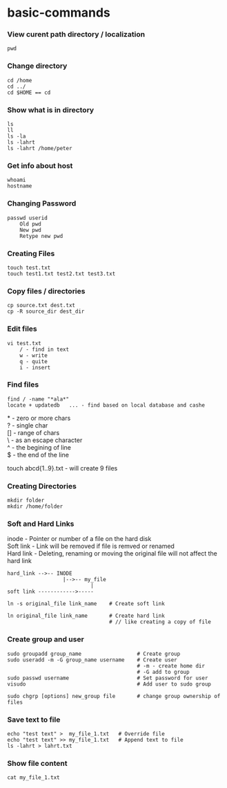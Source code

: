 # basic-commands
### View curent path directory / localization
```
pwd
```
### Change directory 
```
cd /home
cd ../
cd $HOME == cd
```
### Show what is in directory
```
ls 
ll 
ls -la
ls -lahrt
ls -lahrt /home/peter
```

### Get info about host 
```
whoami
hostname
```

### Changing Password
```
passwd userid
    Old pwd
    New pwd
    Retype new pwd
```

### Creating Files
```
touch test.txt
touch test1.txt test2.txt test3.txt 
```
### Copy files / directories
```
cp source.txt dest.txt
cp -R source_dir dest_dir
```
### Edit files
```
vi test.txt
    / - find in text
    w - write
    q - quite
    i - insert
```
### Find files
```
find / -name "*ala*" 
locate + updatedb   ... - find based on local database and cashe 
```
\* - zero or more chars  <br>
? - single char  <br>
[] - range of chars  <br>
\\ - as an escape character <br>
^ - the begining of line <br>
$ - the end of the line <br>

touch abcd{1..9}.txt - will create 9 files

### Creating Directories
```
mkdir folder
mkdir /home/folder
```

### Soft and Hard Links
inode - Pointer or number of a file on the hard disk <br>
Soft link - Link will be removed if file is remved or renamed <br>
Hard link - Deleting, renaming or moving the original file will not affect the hard link
```
hard_link -->-- INODE
                  |-->-- my_file
                           |
soft link ------------>-----
```



```
ln -s original_file link_name    # Create soft link

ln original_file link_name       # Create hard link 
                                 # // like creating a copy of file
```

### Create group and user
```
sudo groupadd group_name                  # Create group
sudo useradd -m -G group_name username    # Create user
                                          # -m - create home dir
                                          # -G add to group
sudo passwd username                      # Set password for user
visudo                                    # Add user to sudo group

sudo chgrp [options] new_group file       # change group ownership of files
```
### Save text to file
```
echo "test text" >  my_file_1.txt   # Override file 
echo "test text" >> my_file_1.txt   # Append text to file
ls -lahrt > lahrt.txt
```
### Show file content
```
cat my_file_1.txt 
```







